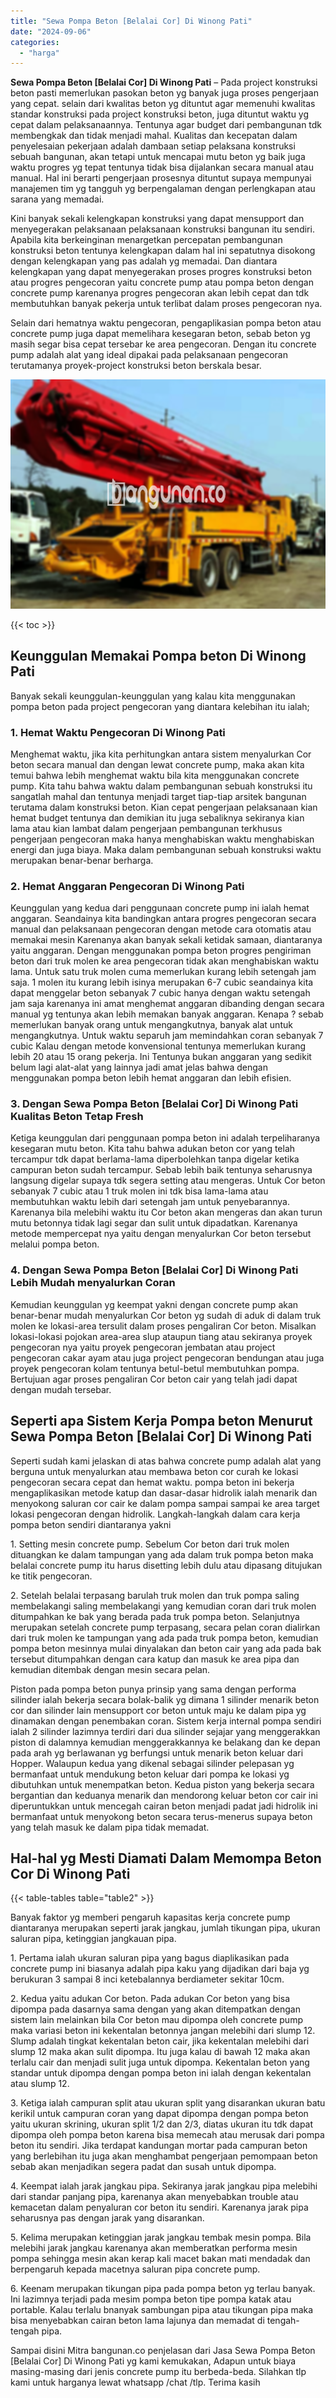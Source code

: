 ```yaml
---
title: "Sewa Pompa Beton [Belalai Cor] Di Winong Pati"
date: "2024-09-06"
categories: 
  - "harga"
---
```


**Sewa Pompa Beton \[Belalai Cor\] Di Winong Pati** – Pada project konstruksi beton pasti memerlukan pasokan beton yg banyak juga proses pengerjaan yang cepat. selain dari kwalitas beton yg dituntut agar memenuhi kwalitas standar konstruksi pada project konstruksi beton, juga dituntut waktu yg cepat dalam pelaksanaannya. Tentunya agar budget dari pembangunan tdk membengkak dan tidak menjadi mahal. Kualitas dan kecepatan dalam penyelesaian pekerjaan adalah dambaan setiap pelaksana konstruksi sebuah bangunan, akan tetapi untuk mencapai mutu beton yg baik juga waktu progres yg tepat tentunya tidak bisa dijalankan secara manual atau manual. Hal ini berarti pengerjaan prosesnya dituntut supaya mempunyai manajemen tim yg tangguh yg berpengalaman dengan perlengkapan atau sarana yang memadai.

Kini banyak sekali kelengkapan konstruksi yang dapat mensupport dan menyegerakan pelaksanaan pelaksanaan konstruksi bangunan itu sendiri. Apabila kita berkeinginan menargetkan percepatan pembangunan konstruksi beton tentunya kelengkapan dalam hal ini sepatutnya disokong dengan kelengkapan yang pas adalah yg memadai. Dan diantara kelengkapan yang dapat menyegerakan proses progres konstruksi beton atau progres pengecoran yaitu concrete pump atau pompa beton dengan concrete pump karenanya progres pengecoran akan lebih cepat dan tdk membutuhkan banyak pekerja untuk terlibat dalam proses pengecoran nya.

Selain dari hematnya waktu pengecoran, pengaplikasian pompa beton atau concrete pump juga dapat memelihara kesegaran beton, sebab beton yg masih segar bisa cepat tersebar ke area pengecoran. Dengan itu concrete pump adalah alat yang ideal dipakai pada pelaksanaan pengecoran terutamanya proyek-project konstruksi beton berskala besar.

![Sewa Pompa Beton [Belalai Cor] Di Winong Pati](/images/sewa-concrete-pump-31.png)

{{< toc >}}

## Keunggulan Memakai Pompa beton Di Winong Pati

Banyak sekali keunggulan-keunggulan yang kalau kita menggunakan pompa beton pada project pengecoran yang diantara kelebihan itu ialah;

### 1\. Hemat Waktu Pengecoran Di Winong Pati

Menghemat waktu, jika kita perhitungkan antara sistem menyalurkan Cor beton secara manual dan dengan lewat concrete pump, maka akan kita temui bahwa lebih menghemat waktu bila kita menggunakan concrete pump. Kita tahu bahwa waktu dalam pembangunan sebuah konstruksi itu sangatlah mahal dan tentunya menjadi target tiap-tiap arsitek bangunan terutama dalam konstruksi beton. Kian cepat pengerjaan pelaksanaan kian hemat budget tentunya dan demikian itu juga sebaliknya sekiranya kian lama atau kian lambat dalam pengerjaan pembangunan terkhusus pengerjaan pengecoran maka hanya menghabiskan waktu menghabiskan energi dan juga biaya. Maka dalam pembangunan sebuah konstruksi waktu merupakan benar-benar berharga.

### 2\. Hemat Anggaran Pengecoran Di Winong Pati

Keunggulan yang kedua dari penggunaan concrete pump ini ialah hemat anggaran. Seandainya kita bandingkan antara progres pengecoran secara manual dan pelaksanaan pengecoran dengan metode cara otomatis atau memakai mesin Karenanya akan banyak sekali ketidak samaan, diantaranya yaitu anggaran. Dengan menggunakan pompa beton progres pengiriman beton dari truk molen ke area pengecoran tidak akan menghabiskan waktu lama. Untuk satu truk molen cuma memerlukan kurang lebih setengah jam saja. 1 molen itu kurang lebih isinya merupakan 6-7 cubic seandainya kita dapat menggelar beton sebanyak 7 cubic hanya dengan waktu setengah jam saja karenanya ini amat menghemat anggaran dibanding dengan secara manual yg tentunya akan lebih memakan banyak anggaran. Kenapa ? sebab memerlukan banyak orang untuk mengangkutnya, banyak alat untuk mengangkutnya. Untuk waktu separuh jam memindahkan coran sebanyak 7 cubic Kalau dengan metode konvensional tentunya memerlukan kurang lebih 20 atau 15 orang pekerja. Ini Tentunya bukan anggaran yang sedikit belum lagi alat-alat yang lainnya jadi amat jelas bahwa dengan menggunakan pompa beton lebih hemat anggaran dan lebih efisien.

### 3\. Dengan Sewa Pompa Beton \[Belalai Cor\] Di Winong Pati Kualitas Beton Tetap Fresh

Ketiga keunggulan dari penggunaan pompa beton ini adalah terpeliharanya kesegaran mutu beton. Kita tahu bahwa adukan beton cor yang telah tercampur tdk dapat berlama-lama diperbolehkan tanpa digelar ketika campuran beton sudah tercampur. Sebab lebih baik tentunya seharusnya langsung digelar supaya tdk segera setting atau mengeras. Untuk Cor beton sebanyak 7 cubic atau 1 truk molen ini tdk bisa lama-lama atau membutuhkan waktu lebih dari setengah jam untuk penyebarannya. Karenanya bila melebihi waktu itu Cor beton akan mengeras dan akan turun mutu betonnya tidak lagi segar dan sulit untuk dipadatkan. Karenanya metode mempercepat nya yaitu dengan menyalurkan Cor beton tersebut melalui pompa beton.

### 4\. Dengan Sewa Pompa Beton \[Belalai Cor\] Di Winong Pati Lebih Mudah menyalurkan Coran

Kemudian keunggulan yg keempat yakni dengan concrete pump akan benar-benar mudah menyalurkan Cor beton yg sudah di aduk di dalam truk molen ke lokasi-area tersulit dalam proses pengaliran Cor beton. Misalkan lokasi-lokasi pojokan area-area slup ataupun tiang atau sekiranya proyek pengecoran nya yaitu proyek pengecoran jembatan atau project pengecoran cakar ayam atau juga project pengecoran bendungan atau juga proyek pengecoran kolam tentunya betul-betul membutuhkan pompa. Bertujuan agar proses pengaliran Cor beton cair yang telah jadi dapat dengan mudah tersebar.

## Seperti apa Sistem Kerja Pompa beton Menurut Sewa Pompa Beton \[Belalai Cor\] Di Winong Pati

Seperti sudah kami jelaskan di atas bahwa concrete pump adalah alat yang berguna untuk menyalurkan atau membawa beton cor curah ke lokasi pengecoran secara cepat dan hemat waktu. pompa beton ini bekerja mengaplikasikan metode katup dan dasar-dasar hidrolik ialah menarik dan menyokong saluran cor cair ke dalam pompa sampai sampai ke area target lokasi pengecoran dengan hidrolik. Langkah-langkah dalam cara kerja pompa beton sendiri diantaranya yakni

1\. Setting mesin concrete pump. Sebelum Cor beton dari truk molen dituangkan ke dalam tampungan yang ada dalam truk pompa beton maka belalai concrete pump itu harus disetting lebih dulu atau dipasang ditujukan ke titik pengecoran.

2\. Setelah belalai terpasang barulah truk molen dan truk pompa saling membelakangi saling membelakangi yang kemudian coran dari truk molen ditumpahkan ke bak yang berada pada truk pompa beton. Selanjutnya merupakan setelah concrete pump terpasang, secara pelan coran dialirkan dari truk molen ke tampungan yang ada pada truk pompa beton, kemudian pompa beton mesinnya mulai dinyalakan dan beton cair yang ada pada bak tersebut ditumpahkan dengan cara katup dan masuk ke area pipa dan kemudian ditembak dengan mesin secara pelan.

Piston pada pompa beton punya prinsip yang sama dengan performa silinder ialah bekerja secara bolak-balik yg dimana 1 silinder menarik beton cor dan silinder lain mensupport cor beton untuk maju ke dalam pipa yg dinamakan dengan penembakan coran. Sistem kerja internal pompa sendiri ialah 2 silinder lazimnya terdiri dari dua silinder sejajar yang menggerakkan piston di dalamnya kemudian menggerakkannya ke belakang dan ke depan pada arah yg berlawanan yg berfungsi untuk menarik beton keluar dari Hopper. Walaupun kedua yang dikenal sebagai silinder pelepasan yg bermanfaat untuk mendukung beton keluar dari pompa ke lokasi yg dibutuhkan untuk menempatkan beton. Kedua piston yang bekerja secara bergantian dan keduanya menarik dan mendorong keluar beton cor cair ini diperuntukkan untuk mencegah cairan beton menjadi padat jadi hidrolik ini bermanfaat untuk menyokong beton secara terus-menerus supaya beton yang telah masuk ke dalam pipa tidak memadat.

## Hal-hal yg Mesti Diamati Dalam Memompa Beton Cor Di Winong Pati

{{< table-tables table="table2" >}}

Banyak faktor yg memberi pengaruh kapasitas kerja concrete pump diantaranya merupakan seperti jarak jangkau, jumlah tikungan pipa, ukuran saluran pipa, ketinggian jangkauan pipa.

1\. Pertama ialah ukuran saluran pipa yang bagus diaplikasikan pada concrete pump ini biasanya adalah pipa kaku yang dijadikan dari baja yg berukuran 3 sampai 8 inci ketebalannya berdiameter sekitar 10cm.

2\. Kedua yaitu adukan Cor beton. Pada adukan Cor beton yang bisa dipompa pada dasarnya sama dengan yang akan ditempatkan dengan sistem lain melainkan bila Cor beton mau dipompa oleh concrete pump maka variasi beton ini kekentalan betonnya jangan melebihi dari slump 12. Slump adalah tingkat kekentalan beton cair, jika kekentalan melebihi dari slump 12 maka akan sulit dipompa. Itu juga kalau di bawah 12 maka akan terlalu cair dan menjadi sulit juga untuk dipompa. Kekentalan beton yang standar untuk dipompa dengan pompa beton ini ialah dengan kekentalan atau slump 12.

3\. Ketiga ialah campuran split atau ukuran split yang disarankan ukuran batu kerikil untuk campuran coran yang dapat dipompa dengan pompa beton yaitu ukuran skrining, ukuran split 1/2 dan 2/3, diatas ukuran itu tdk dapat dipompa oleh pompa beton karena bisa memecah atau merusak dari pompa beton itu sendiri. Jika terdapat kandungan mortar pada campuran beton yang berlebihan itu juga akan menghambat pengerjaan pemompaan beton sebab akan menjadikan segera padat dan susah untuk dipompa.

4\. Keempat ialah jarak jangkau pipa. Sekiranya jarak jangkau pipa melebihi dari standar panjang pipa, karenanya akan menyebabkan trouble atau kemacetan dalam penyaluran cor beton itu sendiri. Karenanya jarak pipa seharusnya pas dengan jarak yang disarankan.

5\. Kelima merupakan ketinggian jarak jangkau tembak mesin pompa. Bila melebihi jarak jangkau karenanya akan memberatkan performa mesin pompa sehingga mesin akan kerap kali macet bakan mati mendadak dan berpengaruh kepada macetnya saluran pipa concrete pump.

6\. Keenam merupakan tikungan pipa pada pompa beton yg terlau banyak. Ini lazimnya terjadi pada mesim pompa beton tipe pompa katak atau portable. Kalau terlalu bnanyak sambungan pipa atau tikungan pipa maka bisa menyebabkan cairan beton lama lajunya dan memadat di tengah-tengah pipa.

Sampai disini Mitra bangunan.co penjelasan dari Jasa Sewa Pompa Beton \[Belalai Cor\] Di Winong Pati yg kami kemukakan, Adapun untuk biaya masing-masing dari jenis concrete pump itu berbeda-beda. Silahkan tlp kami untuk harganya lewat whatsapp /chat /tlp. Terima kasih
